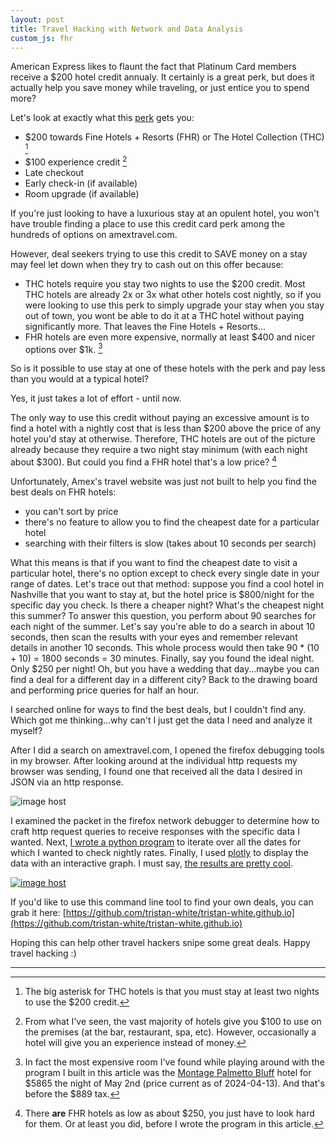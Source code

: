 ```yaml
---
layout: post
title: Travel Hacking with Network and Data Analysis
custom_js: fhr
---
```


American Express likes to flaunt the fact that Platinum Card members receive a $200 hotel credit annualy. It certainly is a great perk, but does it actually help you save money while traveling, or just entice you to spend more?

Let's look at exactly what this [perk](https://www.americanexpress.com/en-us/travel/benefits/how-to-use-hotel-credit/) gets you:
- $200 towards Fine Hotels + Resorts (FHR) or The Hotel Collection (THC) [^1]
- $100 experience credit [^2]
- Late checkout
- Early check-in (if available)
- Room upgrade (if available)

If you're just looking to have a luxurious stay at an opulent hotel, you won't have trouble finding a place to use this credit card perk among the hundreds of options on amextravel.com.

However, deal seekers trying to use this credit to SAVE money on a stay may feel let down when they try to cash out on this offer because:

- THC hotels require you stay two nights to use the $200 credit. Most THC hotels are already 2x or 3x what other hotels cost nightly, so if you were looking to use this perk to simply upgrade your stay when you stay out of town, you wont be able to do it at a THC hotel without paying significantly more. That leaves the Fine Hotels + Resorts...
- FHR hotels are even more expensive, normally at least $400 and nicer options over $1k. [^3]

So is it possible to use stay at one of these hotels with the perk and pay less than you would at a typical hotel?

Yes, it just takes a lot of effort - until now.

The only way to use this credit without paying an excessive amount is to find a hotel with a nightly cost that is less than $200 above the price of any hotel you'd stay at otherwise. Therefore, THC hotels are out of the picture already because they require a two night stay minimum (with each night about $300). But could you find a FHR hotel that's a low price? [^4]

Unfortunately, Amex's travel website was just not built to help you find the best deals on FHR hotels:
- you can't sort by price
- there's no feature to allow you to find the cheapest date for a particular hotel
- searching with their filters is slow (takes about 10 seconds per search)

What this means is that if you want to find the cheapest date to visit a particular hotel, there's no option except to check every single date in your range of dates. Let's trace out that method: suppose you find a cool hotel in Nashville that you want to stay at, but the hotel price is $800/night for the specific day you check. Is there a cheaper night? What's the cheapest night this summer? To answer this question, you perform about 90 searches for each night of the summer. Let's say you're able to do a search in about 10 seconds, then scan the results with your eyes and remember relevant details in another 10 seconds. This whole process would then take 90 * (10 + 10) = 1800 seconds = 30 minutes. Finally, say you found the ideal night. Only $250 per night! Oh, but you have a wedding that day...maybe you can find a deal for a different day in a different city? Back to the drawing board and performing price queries for half an hour.

I searched online for ways to find the best deals, but I couldn't find any. Which got me thinking...why can't I just get the data I need and analyze it myself?

After I did a search on amextravel.com, I opened the firefox debugging tools in my browser. After looking around at the individual http requests my browser was sending, I found one that received all the data I desired in JSON via an http response.

<img src="https://thumbs2.imgbox.com/1b/9b/E19S2rti_t.png" alt="image host"/>

I examined the packet in the firefox network debugger to determine how to craft http request queries to receive responses with the specific data I wanted. Next, [I wrote a python program](https://github.com/tristan-white/fhr_deal_finder) to iterate over all the dates for which I wanted to check nightly rates. Finally, I used [plotly](https://tristanwhite.me/plotly.html) to display the data with an interactive graph. I must say, [the results are pretty cool](https://tristanwhite.me/fhr.html).

<a href="https://tristanwhite.me/fhr.html" target="_blank"><img src="https://thumbs2.imgbox.com/71/7f/791DKkJA_t.png" alt="image host"/></a>

If you'd like to use this command line tool to find your own deals, you can grab it here:
[https://github.com/tristan-white/tristan-white.github.io](https://github.com/tristan-white/tristan-white.github.io)

Hoping this can help other travel hackers snipe some great deals. Happy travel hacking :)

---
[^1]: The big asterisk for THC hotels is that you must stay at least two nights to use the $200 credit.
[^2]: From what I've seen, the vast majority of hotels give you $100 to use on the premises (at the bar, restaurant, spa, etc). However, occasionally a hotel will give you an experience instead of money.
[^3]: In fact the most expensive room I've found while playing around with the program I built in this article was the [Montage Palmetto Bluff](https://www.montage.com/palmettobluff/) hotel for $5865 the night of May 2nd (price current as of 2024-04-13). And that's before the $889 tax.
[^4]: There **are** FHR hotels as low as about $250, you just have to look hard for them. Or at least you did, before I wrote the program in this article.
